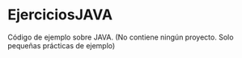 # EjerciciosJAVA
Código de ejemplo sobre JAVA. (No contiene ningún proyecto. Solo pequeñas prácticas de ejemplo)

